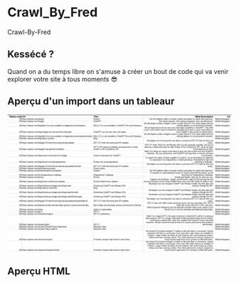 # Crawl_By_Fred
Crawl-By-Fred

## Kessécé ?
Quand on a du temps libre on s'amuse à créer un bout de code qui va venir explorer votre site à tous moments
😎

## Aperçu d'un import dans un tableaur

<img src ="https://github.com/ycFreddy/Crawl_By_Fred/blob/main/export_crawl.csv.png" width="600">

## Aperçu HTML
